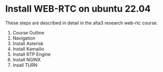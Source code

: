 # Install WEB-RTC on ubuntu 22.04

These steps are described in detail in the alta3 research web-rtc course.

1. Course Outline
2. Navigation
3. Install Asterisk
4. Install Kamailio
5. Install RTP Engine
6. Install NGINX
7. Insall TURN
